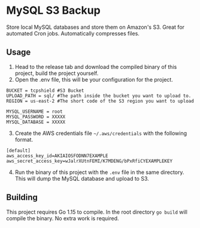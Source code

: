 # MySQL S3 Backup

Store local MySQL databases and store them on Amazon's S3. Great for automated Cron jobs. Automatically compresses files. 

## Usage

1. Head to the release tab and download the compiled binary of this project, build the project yourself.
2. Open the .env file, this will be your configuration for the project.
```
BUCKET = tcpshield #S3 Bucket
UPLOAD_PATH = sql/ #The path inside the bucket you want to upload to. 
REGION = us-east-2 #The short code of the S3 region you want to upload

MYSQL_USERNAME = root
MYSQL_PASSWORD = XXXXX
MYSQL_DATABASE = XXXXX
```
3. Create the AWS credentials file `~/.aws/credentials` with the following format. 
```
[default]
aws_access_key_id=AKIAIOSFODNN7EXAMPLE
aws_secret_access_key=wJalrXUtnFEMI/K7MDENG/bPxRfiCYEXAMPLEKEY
```

4. Run the binary of this project with the `.env` file in the same directory. This will dump the MySQL database and upload to S3. 


## Building

This project requires Go 1.15 to compile. In the root directory `go build` will compile the binary. No extra work is required. 